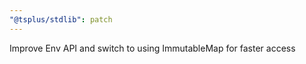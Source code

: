 ```yaml
---
"@tsplus/stdlib": patch
---
```


Improve Env API and switch to using ImmutableMap for faster access
